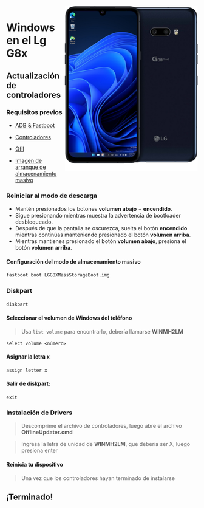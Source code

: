 <img align="right" src="/devices/mh2lm.png" width="350" alt="Windows en el Lg G8x">

# Windows en el Lg G8x

## Actualización de controladores

### Requisitos previos
- [ADB & Fastboot](https://developer.android.com/studio/releases/platform-tools)
  
- [Controladores](https://github.com/woa-lge/LGE-Drivers/releases/latest)

- [Qfil](https://github.com/Icesito68/Port-Windows-11-Lge-devices/releases/tag/Qfil)

- [Imagen de arranque de almacenamiento masivo](https://github.com/Icesito68/Port-Windows-11-Lge-devices/releases/download/Files/LGG8XMassStorageBoot.img)

### Reiniciar al modo de descarga
- Mantén presionados los botones **volumen abajo** + **encendido**.
- Sigue presionando mientras muestra la advertencia de bootloader desbloqueado.
- Después de que la pantalla se oscurezca, suelta el botón **encendido** mientras continúas manteniendo presionado el botón **volumen arriba**.
- Mientras mantienes presionado el botón **volumen abajo**, presiona el botón **volumen arriba**.

#### Configuración del modo de almacenamiento masivo
```cmd
fastboot boot LGG8XMassStorageBoot.img
```

### Diskpart
```cmd
diskpart
```

#### Seleccionar el volumen de Windows del teléfono
> Usa `list volume` para encontrarlo, debería llamarse **WINMH2LM**
```diskpart
select volume <número>
```

#### Asignar la letra x
```diskpart
assign letter x
```

#### Salir de diskpart:
```diskpart
exit
```

### Instalación de Drivers
> Descomprime el archivo de controladores, luego abre el archivo **OfflineUpdater.cmd**

> Ingresa la letra de unidad de **WINMH2LM**, que debería ser X, luego presiona enter

#### Reinicia tu dispositivo
> Una vez que los controladores hayan terminado de instalarse

## ¡Terminado!









